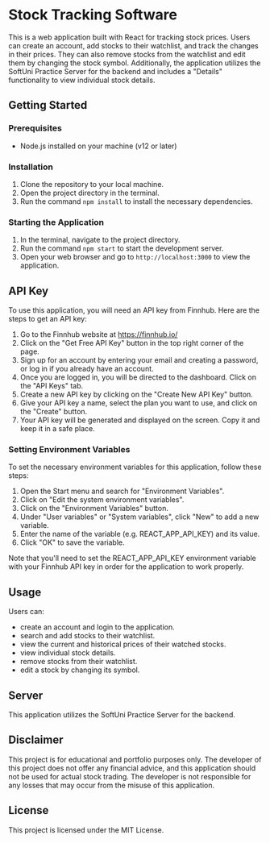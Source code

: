 # Stock Tracking Software

This is a web application built with React for tracking stock prices. Users can create an account, add stocks to their watchlist, and track the changes in their prices. They can also remove stocks from the watchlist and edit them by changing the stock symbol. Additionally, the application utilizes the SoftUni Practice Server for the backend and includes a "Details" functionality to view individual stock details.

## Getting Started

### Prerequisites

- Node.js installed on your machine (v12 or later)

### Installation

1. Clone the repository to your local machine.
2. Open the project directory in the terminal.
3. Run the command `npm install` to install the necessary dependencies.

### Starting the Application

1. In the terminal, navigate to the project directory.
2. Run the command `npm start` to start the development server.
3. Open your web browser and go to `http://localhost:3000` to view the application.


## API Key

To use this application, you will need an API key from Finnhub. Here are the steps to get an API key:

1. Go to the Finnhub website at https://finnhub.io/
2. Click on the "Get Free API Key" button in the top right corner of the page.
3. Sign up for an account by entering your email and creating a password, or log in if you already have an account.
4. Once you are logged in, you will be directed to the dashboard. Click on the "API Keys" tab.
5. Create a new API key by clicking on the "Create New API Key" button.
6. Give your API key a name, select the plan you want to use, and click on the "Create" button.
7. Your API key will be generated and displayed on the screen. Copy it and keep it in a safe place.

### Setting Environment Variables

To set the necessary environment variables for this application, follow these steps:

1. Open the Start menu and search for "Environment Variables".
2. Click on "Edit the system environment variables".
3. Click on the "Environment Variables" button.
4. Under "User variables" or "System variables", click "New" to add a new variable.
5. Enter the name of the variable (e.g. REACT_APP_API_KEY) and its value.
6. Click "OK" to save the variable.

Note that you'll need to set the REACT_APP_API_KEY environment variable with your Finnhub API key in order for the application to work properly.

## Usage

Users can:

- create an account and login to the application.
- search and add stocks to their watchlist.
- view the current and historical prices of their watched stocks.
- view individual stock details.
- remove stocks from their watchlist.
- edit a stock by changing its symbol.

## Server

This application utilizes the SoftUni Practice Server for the backend.

## Disclaimer

This project is for educational and portfolio purposes only. The developer of this project does not offer any financial advice, and this application should not be used for actual stock trading. The developer is not responsible for any losses that may occur from the misuse of this application.

## License

This project is licensed under the MIT License.
